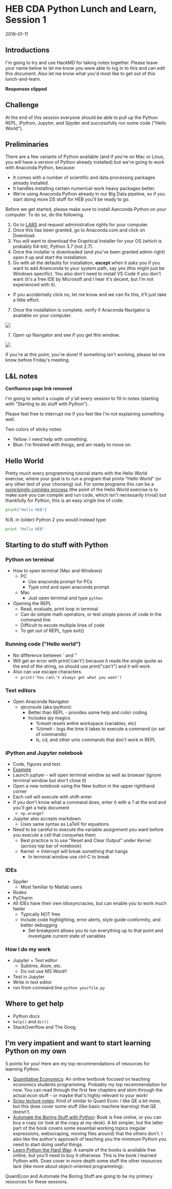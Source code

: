 # HEB CDA Python Lunch and Learn, Session 1

2019-01-11

## Introductions

I'm going to try and use HackMD for taking notes together. Please leave your name below to let me know you were able to log in to this and can edit this document. Also let me know what you'd most like to get out of this lunch-and-learn.

__Responses clipped__

## Challenge
 At the end of this session everyone should be able to pull up the Python REPL, iPython, Jupyter, and Spyder and successfully run some code ("Hello World").

## Preliminaries

There are a few variants of Python available (and if you're on Mac or Linux, you will have a version of Python already installed) but we're going to work with Anaconda Python, because:
- It comes with a number of scientific and data processing packages already installed.
- It handles installing certain numerical-work heavy packages better.
- We're using Anaconda Python already in our Big Data pipeline, so if you start doing more DS stuff for HEB you'll be ready to go.

Before we get started, please make sure to install Aanconda Python on your computer. To do so, do the following.
1. Go to [LARS](https://lars.heb.com/Login.aspx) and request administrative rights for your computer.
2. Once this has been granted, go to Anaconda.com and click on Download.
3. You will want to download the Graphical Installer for your OS (which is probably 64-bit), Python 3.7 (not 2.7).
5. Once the installer is downloaded (and you've been granted admin right) open it up and start the installation.
6. Go with all the defaults for installation, __except__ when it asks you if you want to add Ananconda to your system path, say yes (this might just be Windows specific). You also don't need to install VS Code if you don't want (it's a free IDE by Microsoft and I hear it's decent, but I'm not experienced with it).
*  If you accidentally click no, let me know and we can fix this, it'll just take a little effort.
7. Once the installation is complete, verify if Anaconda Navigator is available on your computer.

![](https://i.imgur.com/fp5eA5H.png)

7. Open up Navigator and see if you get this window.

![](https://i.imgur.com/wVNNoOf.png)

If you're at this point, you're done! If something isn't working, please let me know before Friday's meeting.

## L&L notes

__Confluence page link removed__

I'm going to select a couple of y'all every session to fill in notes (starting with "Starting to do stuff with Python").

Please feel free to interrupt me if you feel like I'm not explaining something well.

Two colors of sticky notes:
- Yellow: I need help with something.
- Blue: I'm finished with things, and am ready to move on.

## Hello World

Pretty much every programming tutorial starts with the Hello World exercise, where your goal is to run a program that prints "Hello World" (or any other text of your choosing) out. For some programs this can be a [surprisingly complex process](https://www.johndcook.com/blog/2014/11/12/hello-world-is-the-hard-part/) (the point of the Hello World exercise is to make sure you can compile and run code, which isn't necessarily trivial) but thankfully for Python, this is an easy single line of code.

```python
print("Hello HEB")
```

N.B. in (older) Python 2 you would instead type:

```python
print "Hello HEB"
```

## Starting to do stuff with Python

### Python on terminal

- How to open terminal (Mac and Windows)
    - PC
        - Use anaconda prompt for PCs
        - Type cmd and open anaconda prompt
    - Mac
        - Just open terminal and type `python`
- Opening the REPL
    - Read, evaluate, print loop in terminal
    - Can do simple math operators, or test simple pieces of code in the command line
    - Difficult to excute multiple lines of code
    - To get out of REPL, type exit()


### Running code ("Hello world")
- No difference between ' and "
- Will get an error with print('can't') because it reads the single quote as the end of the string, so should use print("can't") and it will work
- Also can use escape characters: 
    - `print('You can\'t always get what you want')`
    
### Text editors
- Open Anaconda Navigator
    - qtconsole (aka ipython):
        - Better than REPL - provides some help and color coding
        - Includes ipy magics
            - %reset resets entire workspace (variables, etc)
            - %timeit - logs the time it takes to execute a command (or set of commands)
            - ls, cd, and other unix commands that don't work in REPL

### iPython and Jupyter notebook

- Code, figures and text.
- [Example](https://nbviewer.jupyter.org/github/anzelpwj/Stats-week/blob/master/Fourier.ipynb)
- Launch juptyer - will open terminal window as well as browser (ignore terminal window but don't close it)
- Open a new notebook using the New button in the upper righthand corner
- Each cell will execute with shift-enter
- If you don't know what a command does, enter it with a ? at the end and you'll get a help document
    - `np.arange?`
- Jupyter also accepts markdown
    - Uses same syntax as LaTeX for equations
- Need to be careful to execute the variable assignment you want before you execute a cell that consumes them
    - Best practice is to use "Reset and Clear Output" under Kernel (across top bar of notebook)
    - Kernel -> Interrupt will break something that hangs
        - In terminal window use ctrl-C to break


### IDEs

- Spyder
    - Most familiar to Matlab users
- Rodeo
- PyCharm
- All IDEs have their own idiosyncracies, but can enable you to work much faster
    - Typically NOT free
    - Include code highlighting, error alerts, style guide conformity, and better debugging
        - Set breakpoint allows you to run everything up to that point and investigate current state of variables

### How I do my work

- Jupyter + Text editor
    - Sublime, Atom, etc.
    - Do not use MS Word!!
- Test in Jupyter
- Write in text editor
- run from command line `python yourfile.py`

## Where to get help

- Python docs
- `help()` and `dir()`
- StackOverflow and The Goog

## I'm very impatient and want to start learning Python on my own

5 points for you! Here are my top recommendations of resources for learning Python.
- [Quantitative Economics](https://lectures.quantecon.org/py/): An online textbook focused on teaching economics students programming. Probably my top recommendation for now. You can read through the first few chapters and skim through the actual econ stuff - or maybe that's highly relevant to your work!
- [Scipy lecture notes](https://www.scipy-lectures.org/): Kind of similar to Quant Econ. I like QE a bit more, but this does cover some stuff (like basic machine learning) that QE doesn't.
- [Automate the Boring Stuff with Python](https://automatetheboringstuff.com/): Book is free online, or you can buy a copy (or look at the copy at my desk). A bit simpler, but the latter part of the book covers some essential working topics (regular expressions, webscraping, moving files around) that the others don't. I also like the author's approach of teaching you the minimum Python you need to start doing useful things.
- [Learn Python the Hard Way](https://learncodethehardway.org/python/): A sample of the books is available free online, but you'll need to buy it otherwise. This is the book I learned Python with. Does cover in more depth some stuff the other resources lack (like more about object-oriented programming).

QuantEcon and Automate the Boring Stuff are going to be my primary resources for these sessions.
